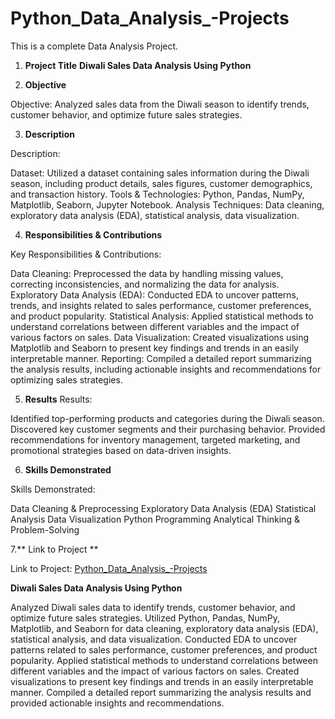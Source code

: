 # Python_Data_Analysis_-Projects

This is a complete Data Analysis Project.

1. **Project Title**
**Diwali Sales Data Analysis Using Python**

2. **Objective**

Objective: Analyzed sales data from the Diwali season to identify trends, customer behavior, and optimize future sales strategies.

3. **Description**

Description:

Dataset: Utilized a dataset containing sales information during the Diwali season, including product details, sales figures, customer demographics, and transaction history.
Tools & Technologies: Python, Pandas, NumPy, Matplotlib, Seaborn, Jupyter Notebook.
Analysis Techniques: Data cleaning, exploratory data analysis (EDA), statistical analysis, data visualization.

4. **Responsibilities & Contributions**

Key Responsibilities & Contributions:

Data Cleaning: Preprocessed the data by handling missing values, correcting inconsistencies, and normalizing the data for analysis.
Exploratory Data Analysis (EDA): Conducted EDA to uncover patterns, trends, and insights related to sales performance, customer preferences, and product popularity.
Statistical Analysis: Applied statistical methods to understand correlations between different variables and the impact of various factors on sales.
Data Visualization: Created visualizations using Matplotlib and Seaborn to present key findings and trends in an easily interpretable manner.
Reporting: Compiled a detailed report summarizing the analysis results, including actionable insights and recommendations for optimizing sales strategies.

5. **Results**
Results:

Identified top-performing products and categories during the Diwali season.
Discovered key customer segments and their purchasing behavior.
Provided recommendations for inventory management, targeted marketing, and promotional strategies based on data-driven insights.

6. **Skills Demonstrated**

Skills Demonstrated:

Data Cleaning & Preprocessing
Exploratory Data Analysis (EDA)
Statistical Analysis
Data Visualization
Python Programming
Analytical Thinking & Problem-Solving

7.** Link to Project **

Link to Project: [Python_Data_Analysis_-Projects](https://github.com/deekshithhd616/Python_Data_Analysis_-Projects)


**Diwali Sales Data Analysis Using Python**

Analyzed Diwali sales data to identify trends, customer behavior, and optimize future sales strategies.
Utilized Python, Pandas, NumPy, Matplotlib, and Seaborn for data cleaning, exploratory data analysis (EDA), statistical analysis, and data visualization.
Conducted EDA to uncover patterns related to sales performance, customer preferences, and product popularity.
Applied statistical methods to understand correlations between different variables and the impact of various factors on sales.
Created visualizations to present key findings and trends in an easily interpretable manner.
Compiled a detailed report summarizing the analysis results and provided actionable insights and recommendations.

